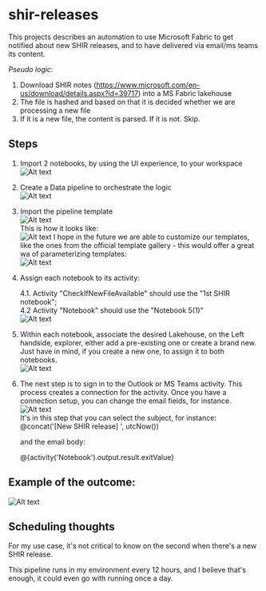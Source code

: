 # shir-releases

This projects describes an automation to use Microsoft Fabric to get notified about new SHIR releases, and to have delivered via email/ms teams its content.

*Pseudo logic:*
1. Download SHIR notes (https://www.microsoft.com/en-us/download/details.aspx?id=39717) into a MS Fabric lakehouse
2. The file is hashed and based on that it is decided whether we are processing a new file
3. If it is a new file, the content is parsed. If it is not. Skip.


## Steps  
1. Import 2 notebooks, by using the UI experience, to your workspace  
![Alt text](img/1.png)


2. Create a Data pipeline to orchestrate the logic  
![Alt text](img/2.png)

3. Import the pipeline template  
![Alt text](img/3.png)  
This is how it looks like:  
![Alt text](img/4.png)
I hope in the future we are able to customize our templates, like the ones from the official template gallery - this would offer a great wa of parameterizing templates:  
![Alt text](img/5.png)



4. Assign each notebook to its activity:
    
    4.1. Activity "CheckIfNewFileAvailable" should use the "1st SHIR notebook";   
    4.2 Activity "Notebook" should use the "Notebook 5(1)"  
![Alt text](img/6.png)
5. Within each notebook, associate the desired Lakehouse, on the Left handside, explorer, either add a pre-existing one or create a brand new. Just have in mind, if you create a new one, to assign it to both notebooks.  
![Alt text](img/8.png)

6. The next step is to sign in to the Outlook or MS Teams activity. This process creates a connection for the activity. Once you have a connection setup, you can change the email fields, for instance.
![Alt text](img/7.png)  
It's in this step that you can select the subject, for instance:  
@concat('[New SHIR release]  ', utcNow())  

    and the email body:  <p>@{activity('Notebook').output.result.exitValue}</p>



## Example of the outcome:
![Alt text](img/9.png)



## Scheduling thoughts
For my use case, it's not critical to know on the second when there's a new SHIR release.

This pipeline runs in my environment every 12 hours, and I believe that's enough, it could even go with running once a day. 